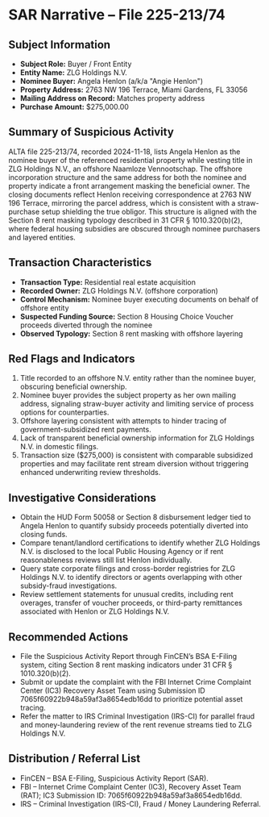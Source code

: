 # SAR Narrative – File 225-213/74

## Subject Information
- **Subject Role:** Buyer / Front Entity
- **Entity Name:** ZLG Holdings N.V.
- **Nominee Buyer:** Angela Henlon (a/k/a "Angie Henlon")
- **Property Address:** 2763 NW 196 Terrace, Miami Gardens, FL 33056
- **Mailing Address on Record:** Matches property address
- **Purchase Amount:** $275,000.00

## Summary of Suspicious Activity
ALTA file 225-213/74, recorded 2024-11-18, lists Angela Henlon as the nominee buyer of the referenced residential property while
vesting title in ZLG Holdings N.V., an offshore Naamloze Vennootschap. The offshore incorporation structure and the same address
for both the nominee and property indicate a front arrangement masking the beneficial owner. The closing documents reflect
Henlon receiving correspondence at 2763 NW 196 Terrace, mirroring the parcel address, which is consistent with a straw-purchase
setup shielding the true obligor. This structure is aligned with the Section 8 rent masking typology described in 31 CFR
§ 1010.320(b)(2), where federal housing subsidies are obscured through nominee purchasers and layered entities.

## Transaction Characteristics
- **Transaction Type:** Residential real estate acquisition
- **Recorded Owner:** ZLG Holdings N.V. (offshore corporation)
- **Control Mechanism:** Nominee buyer executing documents on behalf of offshore entity
- **Suspected Funding Source:** Section 8 Housing Choice Voucher proceeds diverted through the nominee
- **Observed Typology:** Section 8 rent masking with offshore layering

## Red Flags and Indicators
1. Title recorded to an offshore N.V. entity rather than the nominee buyer, obscuring beneficial ownership.
2. Nominee buyer provides the subject property as her own mailing address, signaling straw-buyer activity and limiting service
   of process options for counterparties.
3. Offshore layering consistent with attempts to hinder tracing of government-subsidized rent payments.
4. Lack of transparent beneficial ownership information for ZLG Holdings N.V. in domestic filings.
5. Transaction size ($275,000) is consistent with comparable subsidized properties and may facilitate rent stream diversion
   without triggering enhanced underwriting review thresholds.

## Investigative Considerations
- Obtain the HUD Form 50058 or Section 8 disbursement ledger tied to Angela Henlon to quantify subsidy proceeds potentially
  diverted into closing funds.
- Compare tenant/landlord certifications to identify whether ZLG Holdings N.V. is disclosed to the local Public Housing Agency
  or if rent reasonableness reviews still list Henlon individually.
- Query state corporate filings and cross-border registries for ZLG Holdings N.V. to identify directors or agents overlapping
  with other subsidy-fraud investigations.
- Review settlement statements for unusual credits, including rent overages, transfer of voucher proceeds, or third-party
  remittances associated with Henlon or ZLG Holdings N.V.

## Recommended Actions
- File the Suspicious Activity Report through FinCEN’s BSA E-Filing system, citing Section 8 rent masking indicators under 31 CFR § 1010.320(b)(2).
- Submit or update the complaint with the FBI Internet Crime Complaint Center (IC3) Recovery Asset Team using Submission ID 7065f60922b948a59af3a8654edb16dd to prioritize potential asset tracing.
- Refer the matter to IRS Criminal Investigation (IRS-CI) for parallel fraud and money-laundering review of the rent revenue streams tied to ZLG Holdings N.V.

## Distribution / Referral List
- FinCEN – BSA E-Filing, Suspicious Activity Report (SAR).
- FBI – Internet Crime Complaint Center (IC3), Recovery Asset Team (RAT); IC3 Submission ID: 7065f60922b948a59af3a8654edb16dd.
- IRS – Criminal Investigation (IRS-CI), Fraud / Money Laundering Referral.
